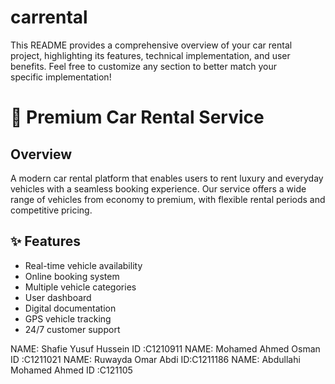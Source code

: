 # carrental

This README provides a comprehensive overview of your car rental project, highlighting its features, technical implementation, and user benefits. Feel free to customize any section to better match your specific implementation!


# 🚗 Premium Car Rental Service

## Overview
A modern car rental platform that enables users to rent luxury and everyday vehicles with a seamless booking experience. Our service offers a wide range of vehicles from economy to premium, with flexible rental periods and competitive pricing.

## ✨ Features
- Real-time vehicle availability
- Online booking system
- Multiple vehicle categories
- User dashboard
- Digital documentation
- GPS vehicle tracking
- 24/7 customer support


NAME: Shafie Yusuf Hussein     ID :C1210911
NAME: Mohamed Ahmed Osman      ID :C1211021
NAME: Ruwayda   Omar Abdi      ID:C1211186
NAME: Abdullahi Mohamed Ahmed  ID :C121105


